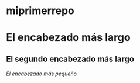 # miprimerrepo
# El encabezado más largo
## El segundo encabezado más largo
###### El encabezado más pequeño

